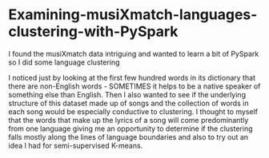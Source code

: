 # Examining-musiXmatch-languages-clustering-with-PySpark
I found the musiXmatch data intriguing and wanted to learn a bit of PySpark so I did some language clustering

I noticed just by looking at the first few hundred words in its dictionary that there are non-English words - SOMETIMES it helps to be a native speaker of something else than English. Then I also wanted to see if the underlying structure of this dataset made up of songs and the collection of words in each song would be especially conductive to clustering. I thought to myself that the words that make up the lyrics of a song will come predominantly from one language giving me an opportunity to determine if the clustering falls mostly along the lines of language boundaries and also to try out an idea I had for semi-supervised K-means.
